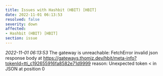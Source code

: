 ```yaml
---
title: Issues with Hashbit (HBIT) [HBIT]
date: 2022-11-01 06:13:53
resolved: false
severity: down
affected:
- Hashbit (HBIT) [HBIT]
section: issue
---
```


*2022-11-01 06:13:53* The gateway is unreachable: FetchError invalid json response body at https://gateways.thomiz.dev/hbit/meta-info?tokenId=tti_c192655916fa8582e71d9999 reason: Unexpected token < in JSON at position 0